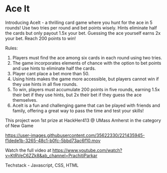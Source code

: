 # Ace It

Introducing AceIt - a thrilling card game where you hunt for the ace in 5 rounds! Use two tries per round and bet points wisely. Hints eliminate half the cards but only payout 1.5x your bet. Guessing the ace yourself earns 2x your bet. Reach 200 points to win! 


Rules:
1. Players must find the ace among six cards in each round using two tries.
2. The game incorporates elements of chance with the option to bet points and use hints to eliminate half the cards.
3. Player cant place a bet more than 50. 
4. Using hints makes the game more accessible, but players cannot win if they use hints in all five rounds.
5. To win, players must accumulate 200 points in five rounds, earning 1.5x their bet if they use hints, but 2x their bet if they guess the ace themselves.
6. AceIt is a fun and challenging game that can be played with friends and family, offering a great way to pass the time and test your skills!


This project won 1st prize at HackHer413 @ UMass Amherst in the category of New Game




https://user-images.githubusercontent.com/35622330/221435945-f1dede1b-3265-48c1-b0fc-5bbd73ac6f10.mov

Watch the full video at https://www.youtube.com/watch?v=KtRVeC6ZZk8&ab_channel=PrachitiParkar

Techstack - Javascript, CSS, HTML

